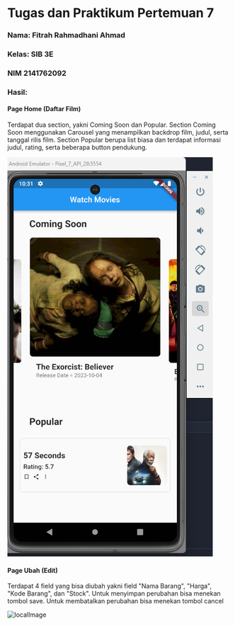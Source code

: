 # Tugas dan Praktikum Pertemuan 7

### Nama: Fitrah Rahmadhani Ahmad
### Kelas: SIB 3E
### NIM 2141762092
### Hasil:

#### Page Home (Daftar Film)
Terdapat dua section, yakni Coming Soon dan Popular. Section Coming Soon menggunakan Carousel yang menampilkan backdrop film, judul, serta tanggal rilis film. Section Popular berupa list biasa dan terdapat informasi judul, rating, serta beberapa button pendukung.

![localImage](./lib/assets/Screenshot%202023-10-12%20103227.png)

#### Page Ubah (Edit)
Terdapat 4 field yang bisa diubah yakni field "Nama Barang", "Harga", "Kode Barang", dan "Stock".  Untuk menyimpan perubahan bisa menekan tombol save. Untuk membatalkan perubahan bisa menekan tombol cancel

![localImage](./lib/assets/Screenshot%202023-10-06%20190232.png)